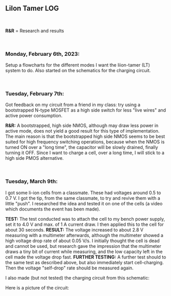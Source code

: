 ## LiIon Tamer LOG

<br>

**R&R** = Research and results

<br>

### Monday, February 6th, 2023:
Setup a flowcharts for the different modes I want the liion-tamer (LT) system to do. Also started on the schematics for the charging circuit.  

<br>

### Tuesday, February 7th:
Got feedback on my circuit from a friend in my class: try using a bootstrapped N-type MOSFET as a high side switch for less "live wires" and active power consumption. 

**R&R:** A bootstrapped, high side NMOS, although may draw less power in active mode, does not yield a good result for this type of implementation. The main reason is that the bootstrapped high side NMOS seems to be best suited for high frequency switching operations, because when the NMOS is turned ON over a "long time", the capacitor will be slowly drained, finally turning it OFF. Since I want to charge a cell, over a long time, I will stick to a high side PMOS alternative.

<br>

### Tuesday, March 9th:
I got some li-ion cells from a classmate. These had voltages around 0.5 to 0.7 V. I got the tip, from the same classmate, to try and revive them with a little "push". I researched the idea and tested it on one of the cells (a video which documents the event has been made). 

**TEST:** The test conducted was to attach the cell to my bench power supply, set it to 4.0 V and max. of 1 A current draw. I then applied this to the cell for about 30 seconds. 
**RESULT:** The voltage increased to about 2.8 V measuring with a multimeter afterwards, although the multimeter showed a high voltage drop rate of about 0.05 V/s. I initially thought the cell is dead and cannot be used, but research gave the impression that the multimeter draws a tiny bit of current while measuring, and the low capacity left in the cell made the voltage drop fast. 
**FURTHER TESTING:** A further test should to the same test as described above, but also immediately start cell-charging. Then the voltage "self-drop" rate should be measured again. 

I also made (but not tested) the charging circuit from this schematic:

Here is a picture of the circuit: